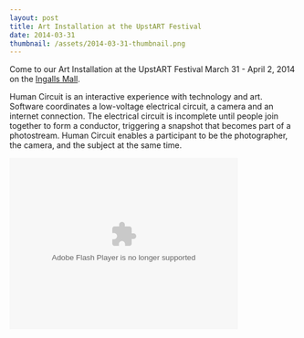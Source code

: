 ```yaml
---
layout: post
title: Art Installation at the UpstART Festival
date: 2014-03-31
thumbnail: /assets/2014-03-31-thumbnail.png
---
```


Come to our Art Installation at the UpstART Festival March 31 - April 2, 2014 on the [Ingalls Mall](https://www.google.com/maps/place/Ingalls+Mall/@42.279509,-83.738341,17z/data=!3m1!4b1!4m2!3m1!1s0x883cae4100e47d0f:0x60e55b28ca4071bc).

Human Circuit is an interactive experience with technology and art. Software coordinates a low-voltage electrical circuit, a camera and an internet connection. The electrical circuit is incomplete until people join together to form a conductor, triggering a snapshot that becomes part of a photostream. Human Circuit enables a participant to be the photographer, the camera, and the subject at the same time.

<object type="application/x-shockwave-flash" width="400" height="300">
  <param name="movie" value="https://www.flickr.com/apps/slideshow/show.swf?v=140556"/>
  <param name="allowFullScreen" value="true"/>
  <param name="flashvars" value="offsite=true&lang=en-us&page_show_url=%2Fphotos%2F120546063%40N05%2Fshow%2F&page_show_back_url=%2Fphotos%2F120546063%40N05%2F&user_id=120546063@N05&jump_to="/>
  <embed type="application/x-shockwave-flash" src="https://www.flickr.com/apps/slideshow/show.swf?v=140556" allowFullScreen="true" flashvars="offsite=true&lang=en-us&page_show_url=%2Fphotos%2F120546063%40N05%2Fshow%2F&page_show_back_url=%2Fphotos%2F120546063%40N05%2F&user_id=120546063@N05&jump_to=" width="400" height="300"/>
</object>
